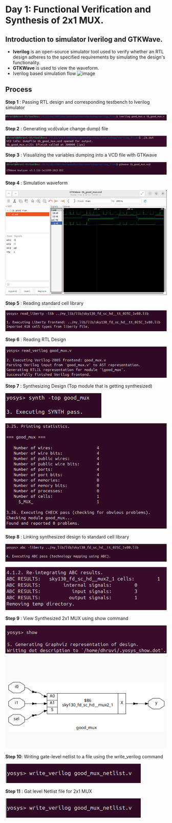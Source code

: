 # Day 1: Functional Verification and Synthesis of 2x1 MUX. 

## Introduction to simulator Iverilog and GTKWave. 
* **Iverilog** is an open-source simulator tool used to verify whether an RTL design adheres to the specified requirements by simulating the design's functionality.
* **GTKWave** is used to view the waveform.
* Iverilog based simulation flow
![image](https://github.com/user-attachments/assets/91202d92-99b0-4e1f-8d3f-ea9025417d07)

## Process

**Step 1** : Passing RTL design and corresponding testbench to Iverilog simulator

![RTL iverilog](https://github.com/Dhruvid98/SFAL-VSD-SoC-Design/blob/main/Day%201/Mux%202%3A1%20Images/Functional%20Veri/Screenshot%202025-05-11%20205940.png)

**Step 2** : Generating vcd(value change dump) file

![vcd file](https://github.com/Dhruvid98/SFAL-VSD-SoC-Design/blob/main/Day%201/Mux%202%3A1%20Images/Functional%20Veri/Screenshot%202025-05-11%20205923.png)

**Step 3** : Visualizing the variables dumping into a VCD file with GTKwave

![running gtkwave](https://github.com/Dhruvid98/SFAL-VSD-SoC-Design/blob/main/Day%201/Mux%202%3A1%20Images/Functional%20Veri/Screenshot%202025-05-11%20205907.png)

**Step 4** : Simulation waveform

![simulation waveform](https://github.com/Dhruvid98/SFAL-VSD-SoC-Design/blob/main/Day%201/Mux%202%3A1%20Images/Functional%20Veri/Screenshot%202025-05-11%20205825.png)

**Step 5** : Reading standard cell library

![reading std](https://github.com/Dhruvid98/SFAL-VSD-SoC-Design/blob/main/Day%201/Mux%202%3A1%20Images/Design%20Synthesis/Screenshot%202025-05-13%20230733.png)

**Step 6** : Reading RTL Design

![rtl read](https://github.com/Dhruvid98/SFAL-VSD-SoC-Design/blob/main/Day%201/Mux%202%3A1%20Images/Design%20Synthesis/Screenshot%202025-05-13%20230753.png)

**Step 7** : Synthesizing Design (Top module that is getting synthesized)

![top module](https://github.com/Dhruvid98/SFAL-VSD-SoC-Design/blob/main/Day%201/Mux%202%3A1%20Images/Design%20Synthesis/Screenshot%202025-05-13%20230920.png)

![synthesizied design](https://github.com/Dhruvid98/SFAL-VSD-SoC-Design/blob/main/Day%201/Mux%202%3A1%20Images/Design%20Synthesis/Screenshot%202025-05-13%20231132.png)

**Step 8** : Linking synthesized design to standard cell library 

![link to std](https://github.com/Dhruvid98/SFAL-VSD-SoC-Design/blob/main/Day%201/Mux%202%3A1%20Images/Design%20Synthesis/Screenshot%202025-05-13%20231605.png)

![report](https://github.com/Dhruvid98/SFAL-VSD-SoC-Design/blob/main/Day%201/Mux%202%3A1%20Images/Design%20Synthesis/Screenshot%202025-05-13%20231619.png)

**Step 9** : View Synthesized 2x1 MUX using show command

![show command](https://github.com/Dhruvid98/SFAL-VSD-SoC-Design/blob/main/Day%201/Mux%202%3A1%20Images/Design%20Synthesis/Screenshot%202025-05-13%20231655.png)
![logic made](https://github.com/Dhruvid98/SFAL-VSD-SoC-Design/blob/main/Day%201/Mux%202%3A1%20Images/Design%20Synthesis/Screenshot%202025-05-13%20231713.png)

**Step 10**: Writing gate-level netlist to a file using the write_verilog command

![write gate level netlist](https://github.com/Dhruvid98/SFAL-VSD-SoC-Design/blob/main/Day%201/Mux%202%3A1%20Images/Design%20Synthesis/Screenshot%202025-05-13%20231759.png)

**Step 11** : Gat level Netlist file for 2x1 MUX

![netlist file](https://github.com/Dhruvid98/SFAL-VSD-SoC-Design/blob/main/Day%201/Mux%202%3A1%20Images/Design%20Synthesis/Screenshot%202025-05-13%20231759.png)

